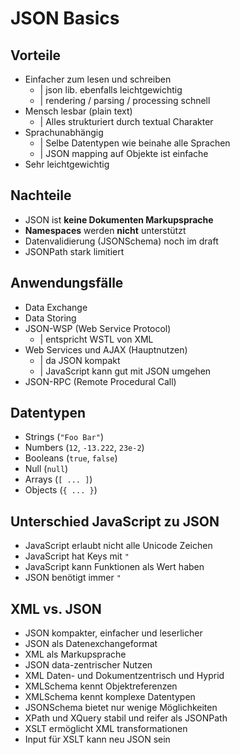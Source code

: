 # JSON Basics

## Vorteile
* Einfacher zum lesen und schreiben
  - | json lib. ebenfalls leichtgewichtig
  - | rendering / parsing / processing schnell
* Mensch lesbar (plain text)
  - | Alles strukturiert durch textual Charakter
* Sprachunabhängig
  - | Selbe Datentypen wie beinahe alle Sprachen
  - | JSON mapping auf Objekte ist einfache
* Sehr leichtgewichtig

## Nachteile
* JSON ist **keine Dokumenten Markupsprache**
* **Namespaces** werden **nicht** unterstützt
* Datenvalidierung (JSONSchema) noch im draft
* JSONPath stark limitiert

## Anwendungsfälle
* Data Exchange
* Data Storing
* JSON-WSP (Web Service Protocol)
  - | entspricht WSTL von XML
* Web Services und AJAX (Hauptnutzen)
  - | da JSON kompakt
  - | JavaScript kann gut mit JSON umgehen
* JSON-RPC (Remote Procedural Call)

## Datentypen
* Strings (`"Foo Bar"`)
* Numbers (`12`, `-13.222`, `23e-2`)
* Booleans (`true`, `false`)
* Null (`null`)
* Arrays (`[ ... ]`)
* Objects (`{ ... }`)

## Unterschied JavaScript zu JSON
* JavaScript erlaubt nicht alle Unicode Zeichen
* JavaScript hat Keys mit `"`
* JavaScript kann Funktionen als Wert haben
* JSON benötigt immer `"`

## XML vs. JSON
* JSON kompakter, einfacher und leserlicher
* JSON als Datenexchangeformat
* XML als Markupsprache
* JSON data-zentrischer Nutzen
* XML Daten- und Dokumentzentrisch und Hyprid
* XMLSchema kennt Objektreferenzen
* XMLSchema kennt komplexe Datentypen
* JSONSchema bietet nur wenige Möglichkeiten
* XPath und XQuery stabil und reifer als JSONPath
* XSLT ermöglicht XML transformationen
* Input für XSLT kann neu JSON sein
